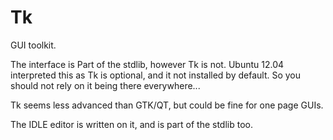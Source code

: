 # Tk

GUI toolkit.

The interface is Part of the stdlib, however Tk is not. Ubuntu 12.04 interpreted this as Tk is optional, and it not installed by default. So you should not rely on it being there everywhere...

Tk seems less advanced than GTK/QT, but could be fine for one page GUIs.

The IDLE editor is written on it, and is part of the stdlib too.
